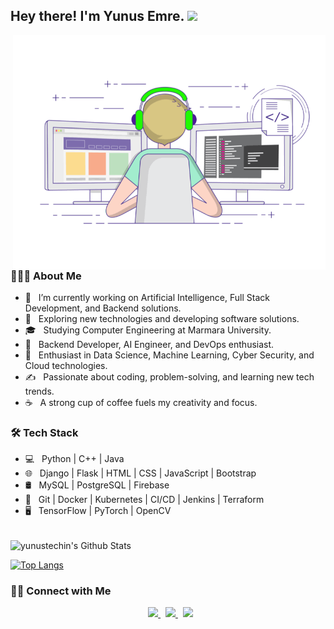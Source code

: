 <h2> Hey there! I'm Yunus Emre. <img src="https://github.com/yunustechin/yunustechin/blob/master/Hi.gif" width="25"></h2>
<img align="right" alt="GIF" src="https://raw.githubusercontent.com/devSouvik/devSouvik/master/gif3.gif" width="500"/>

<h3> 👨🏻‍💻 About Me </h3>

- 🔭 &nbsp; I’m currently working on Artificial Intelligence, Full Stack Development, and Backend solutions.
- 🤔 &nbsp; Exploring new technologies and developing software solutions.
- 🎓 &nbsp; Studying Computer Engineering at Marmara University.
- 💼 &nbsp; Backend Developer, AI Engineer, and DevOps enthusiast.
- 🌱 &nbsp; Enthusiast in Data Science, Machine Learning, Cyber Security, and Cloud technologies.
- ✍️ &nbsp; Passionate about coding, problem-solving, and learning new tech trends.
- ☕ &nbsp; A strong cup of coffee fuels my creativity and focus.

<h3>🛠 Tech Stack</h3>

- 💻 &nbsp; Python | C++ | Java  
- 🌐 &nbsp; Django | Flask | HTML | CSS | JavaScript | Bootstrap  
- 🛢 &nbsp; MySQL | PostgreSQL | Firebase  
- 🔧 &nbsp; Git | Docker | Kubernetes | CI/CD | Jenkins | Terraform  
- 🖥 &nbsp; TensorFlow | PyTorch | OpenCV  

<br>

<img align="center" src="https://github-readme-stats.vercel.app/api?username=yunustechin&include_all_commits=true&count_private=true&show_icons=true&line_height=20&title_color=7A7ADB&icon_color=2234AE&text_color=D3D3D3&bg_color=0,000000,130F40" alt="yunustechin's Github Stats">

</br>

[![Top Langs](https://github-readme-stats.vercel.app/api/top-langs/?username=yunustechin&layout=compact&text_color=daf7dc&bg_color=151515&cache_seconds=60)](https://github.com/yunustechin/github-readme-stats)

<h3> 🤝🏻 Connect with Me </h3>

<p align="center"> 
&nbsp; <a href="https://github.com/yunustechin" target="_blank" rel="noopener noreferrer">
    <img src="https://img.icons8.com/plasticine/100/000000/github.png" width="50" />
</a>  
&nbsp; <a href="https://www.linkedin.com/in/yunus-emre-g%C3%BCltekin-5884b2332/" target="_blank" rel="noopener noreferrer">
    <img src="https://img.icons8.com/plasticine/100/000000/linkedin.png" width="50" />
</a>  
&nbsp; <a href="mailto:yunustechin@gmail.com" target="_blank" rel="noopener noreferrer">
    <img src="https://img.icons8.com/plasticine/100/000000/gmail.png" width="50" />
</a>
</p>
